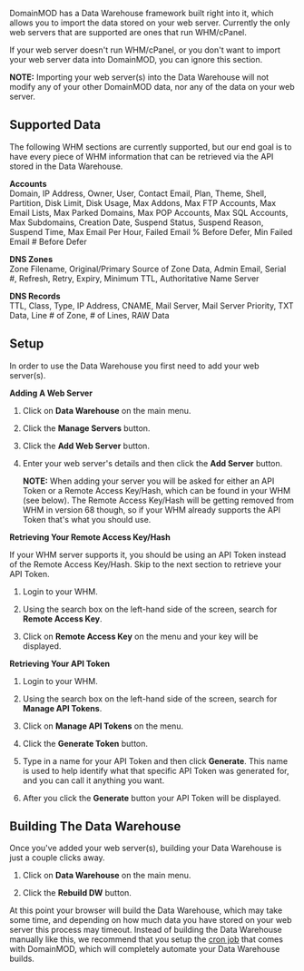 DomainMOD has a Data Warehouse framework built right into it, which allows you to import the data stored on your web server. Currently the only web servers that are supported are ones that run WHM/cPanel.

If your web server doesn't run WHM/cPanel, or you don't want to import your web server data into DomainMOD, you can ignore this section.

**NOTE:** Importing your web server(s) into the Data Warehouse will not modify any of your other DomainMOD data, nor any of the data on your web server.

Supported Data
--------------
The following WHM sections are currently supported, but our end goal is to have every piece of WHM information that can be retrieved via the API stored in the Data Warehouse.

**Accounts**  
Domain, IP Address, Owner, User, Contact Email, Plan, Theme, Shell, Partition, Disk Limit, Disk Usage, Max Addons, Max FTP Accounts, Max Email Lists, Max Parked Domains, Max POP Accounts, Max SQL Accounts, Max Subdomains, Creation Date, Suspend Status, Suspend Reason, Suspend Time, Max Email Per Hour, Failed Email % Before Defer, Min Failed Email # Before Defer

**DNS Zones**  
Zone Filename, Original/Primary Source of Zone Data, Admin Email, Serial #, Refresh, Retry, Expiry, Minimum TTL, Authoritative Name Server

**DNS Records**  
TTL, Class, Type, IP Address, CNAME, Mail Server, Mail Server Priority, TXT Data, Line # of Zone, # of Lines, RAW Data

Setup
-----
In order to use the Data Warehouse you first need to add your web server(s).

**Adding A Web Server**

1. Click on **Data Warehouse** on the main menu.

2. Click the **Manage Servers** button.

3. Click the **Add Web Server** button.

4. Enter your web server's details and then click the **Add Server** button.

    **NOTE:** When adding your server you will be asked for either an API Token or a Remote Access Key/Hash, which can be found in your WHM (see below). The Remote Access Key/Hash will be getting removed from WHM in version 68 though, so if your WHM already supports the API Token that's what you should use.

**Retrieving Your Remote Access Key/Hash**

If your WHM server supports it, you should be using an API Token instead of the Remote Access Key/Hash. Skip to the next section to retrieve your API Token.

1. Login to your WHM.

2. Using the search box on the left-hand side of the screen, search for **Remote Access Key**.

3. Click on **Remote Access Key** on the menu and your key will be displayed.

**Retrieving Your API Token**

1. Login to your WHM.

2. Using the search box on the left-hand side of the screen, search for **Manage API Tokens**.

3. Click on **Manage API Tokens** on the menu.

4. Click the **Generate Token** button.

5. Type in a name for your API Token and then click **Generate**. This name is used to help identify what that specific API Token was generated for, and you can call it anything you want.

6. After you click the **Generate** button your API Token will be displayed.

Building The Data Warehouse
---------------------------
Once you've added your web server(s), building your Data Warehouse is just a couple clicks away.

1. Click on **Data Warehouse** on the main menu.

2. Click the **Rebuild DW** button.

At this point your browser will build the Data Warehouse, which may take some time, and depending on how much data you have stored on your web server this process may timeout. Instead of building the Data Warehouse manually like this, we recommend that you setup the [cron job](getting-started.md#cron-job) that comes with DomainMOD, which will completely automate your Data Warehouse builds. 
